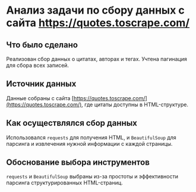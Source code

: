 # Анализ задачи по сбору данных с сайта https://quotes.toscrape.com/

## Что было сделано
Реализован сбор данных о цитатах, авторах и тегах. Учтена пагинация для сбора всех записей.

## Источник данных
Данные собраны с сайта [https://quotes.toscrape.com/](https://quotes.toscrape.com/), где цитаты доступны в HTML-структуре.

## Как осуществлялся сбор данных
Использовался `requests` для получения HTML, и `BeautifulSoup` для парсинга и извлечения нужной информации с каждой страницы.

## Обоснование выбора инструментов
`requests` и `BeautifulSoup` выбраны из-за простоты и эффективности парсинга структурированных HTML-страниц.
